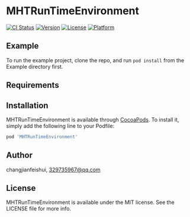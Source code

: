 # MHTRunTimeEnvironment

[![CI Status](https://img.shields.io/travis/changjianfeishui/MHTRunTimeEnvironment.svg?style=flat)](https://travis-ci.org/changjianfeishui/MHTRunTimeEnvironment)
[![Version](https://img.shields.io/cocoapods/v/MHTRunTimeEnvironment.svg?style=flat)](https://cocoapods.org/pods/MHTRunTimeEnvironment)
[![License](https://img.shields.io/cocoapods/l/MHTRunTimeEnvironment.svg?style=flat)](https://cocoapods.org/pods/MHTRunTimeEnvironment)
[![Platform](https://img.shields.io/cocoapods/p/MHTRunTimeEnvironment.svg?style=flat)](https://cocoapods.org/pods/MHTRunTimeEnvironment)

## Example

To run the example project, clone the repo, and run `pod install` from the Example directory first.

## Requirements

## Installation

MHTRunTimeEnvironment is available through [CocoaPods](https://cocoapods.org). To install
it, simply add the following line to your Podfile:

```ruby
pod 'MHTRunTimeEnvironment'
```

## Author

changjianfeishui, 329735967@qq.com

## License

MHTRunTimeEnvironment is available under the MIT license. See the LICENSE file for more info.
